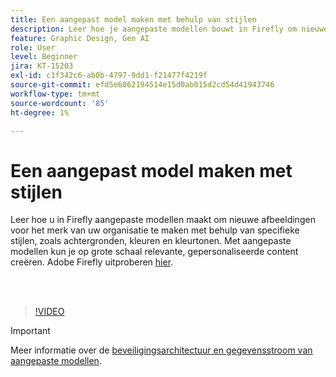 ```yaml
---
title: Een aangepast model maken met behulp van stijlen
description: Leer hoe je aangepaste modellen bouwt in Firefly om nieuwe afbeeldingen te maken voor het merk van je organisatie
feature: Graphic Design, Gen AI
role: User
level: Beginner
jira: KT-15203
exl-id: c1f342c6-ab0b-4797-9dd1-f21477f4219f
source-git-commit: efd5e6062194514e15d0ab015d2cd54d41943746
workflow-type: tm+mt
source-wordcount: '85'
ht-degree: 1%

---
```


# Een aangepast model maken met stijlen

Leer hoe u in Firefly aangepaste modellen maakt om nieuwe afbeeldingen voor het merk van uw organisatie te maken met behulp van specifieke stijlen, zoals achtergronden, kleuren en kleurtonen. Met aangepaste modellen kun je op grote schaal relevante, gepersonaliseerde content creëren. Adobe Firefly uitproberen [hier](https://firefly.adobe.com/).

<br> 

>[!VIDEO](https://video.tv.adobe.com/v/3428003?quality=12&learn=on&hidetitle=true)

>[!IMPORTANT]
>
>Meer informatie over de [beveiligingsarchitectuur en gegevensstroom van aangepaste modellen](https://www.adobe.com/content/dam/cc/en/trust-center/ungated/whitepapers/creative-cloud/adobe-firefly-custom-models-security-fact-sheet.pdf).
